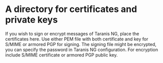 # A directory for certificates and private keys

If you wish to sign or encrypt messages of Taranis NG, place the certificates here. Use either PEM file with both certificate and key for S/MIME or armored PGP for signing.
The signing file might be encrypted, you can specify the password in Taranis NG configuration.
For encryption include S/MIME certificate or armored PGP public key.
